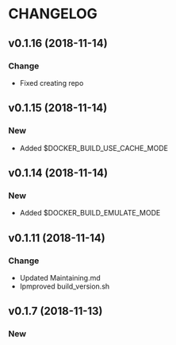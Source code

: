 # CHANGELOG

## v0.1.16 (2018-11-14)

### Change

- Fixed creating repo

## v0.1.15 (2018-11-14)

### New

- Added $DOCKER_BUILD_USE_CACHE_MODE

## v0.1.14 (2018-11-14)

### New

- Added $DOCKER_BUILD_EMULATE_MODE

## v0.1.11 (2018-11-14)

### Change

- Updated Maintaining.md
- Ipmproved build_version.sh

## v0.1.7 (2018-11-13)

### New

